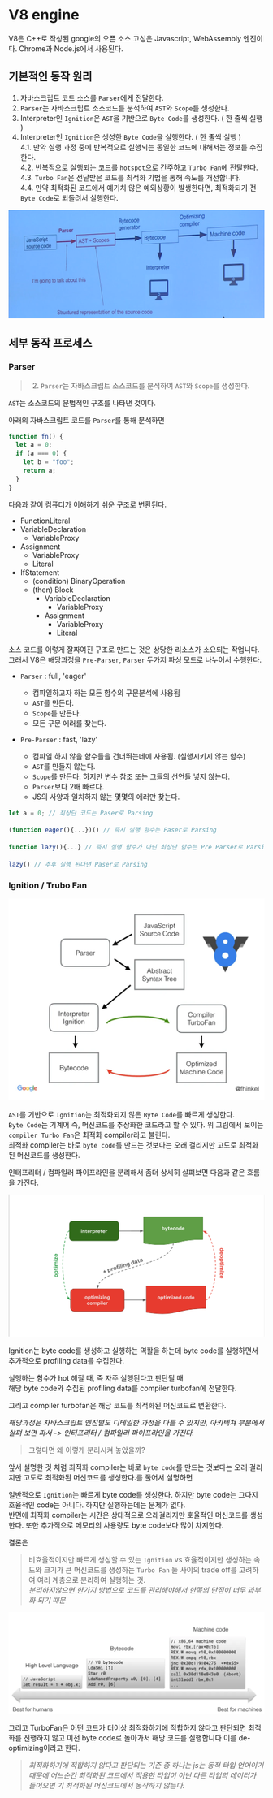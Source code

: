 # V8 engine

V8은 C++로 작성된 google의 오픈 소스 고성은 Javascript, WebAssembly 엔진이다.
Chrome과 Node.js에서 사용된다.

## 기본적인 동작 원리

1. 자바스크립트 코드 소스를 `Parser`에게 전달한다.
2. `Parser`는 자바스크립트 소스코드를 분석하여 `AST`와 `Scope`를 생성한다.
3. Interpreter인 `Ignition`은 `AST`을 기반으로 `Byte Code`를 생성한다. ( 한 줄씩 실행 )
4. Interpreter인 `Ignition`은 생성한 `Byte Code`을 실행한다. ( 한 줄씩 실행 )  
   4.1. 만약 실행 과정 중에 반복적으로 실행되는 동일한 코드에 대해서는 정보를 수집한다.  
   4.2. 반복적으로 실행되는 코드를 `hotspot`으로 간주하고 `Turbo Fan`에 전달한다.  
   4.3. `Turbo Fan`은 전달받은 코드를 최적화 기법을 통해 속도를 개선합니다.  
   4.4. 만약 최적화된 코드에서 예기치 않은 예외상황이 발생한다면, 최적화되기 전 `Byte Code`로 되돌려서 실행한다.

![alt text](image-3.png)

## 세부 동작 프로세스

### Parser

> 2. `Parser`는 자바스크립트 소스코드를 분석하여 `AST`와 `Scope`를 생성한다.

`AST`는 소스코드의 문법적인 구조를 나타낸 것이다.

아래의 자바스크립트 코드를 `Parser`를 통해 분석하면

```js
function fn() {
  let a = 0;
  if (a === 0) {
    let b = "foo";
    return a;
  }
}
```

다음과 같이 컴퓨터가 이해하기 쉬운 구조로 변환된다.

- FunctionLiteral
- VariableDeclaration
  - VariableProxy
- Assignment
  - VariableProxy
  - Literal
- IfStatement
  - (condition) BinaryOperation
  - (then) Block
    - VariableDeclaration
      - VariableProxy
    - Assignment
      - VariableProxy
      - Literal

소스 코드를 이렇게 잘짜여진 구조로 만드는 것은 상당한 리소스가 소요되는 작업니다.
그래서 V8은 해당과정을 `Pre-Parser`, `Parser` 두가지 파싱 모드로 나누어서 수행한다.

- `Parser` : full, 'eager'

  - 컴파일하고자 하는 모든 함수의 구문분석에 사용됨
  - `AST`를 만든다.
  - `Scope`를 만든다.
  - 모든 구문 에러를 찾는다.

- `Pre-Parser` : fast, 'lazy'
  - 컴파일 하지 않을 함수들을 건너뛰는데에 사용됨. (실행시키지 않는 함수)
  - `AST`를 만들지 않는다.
  - `Scope`를 만든다. 하지만 변수 참조 또는 그들의 선언들 넣지 않는다.
  - `Parser`보다 2배 빠르다.
  - JS의 사양과 일치하지 않는 몇몇의 에러만 찾는다.

```js
let a = 0; // 최상단 코드는 Paser로 Parsing

(function eager(){...})() // 즉시 실행 함수는 Paser로 Parsing

function lazy(){...} // 즉시 실행 함수가 아닌 최상단 함수는 Pre Parser로 Parsing

lazy() // 추후 실행 된다면 Paser로 Parsing
```

### Ignition / Trubo Fan

![alt text](image-4.png)

`AST`를 기반으로 `Ignition`는 최적화되지 않은 `Byte Code`를 빠르게 생성한다.  
`Byte Code`는 기계어 즉, 머신코드를 추상화한 코드라고 할 수 있다.
위 그림에서 보이는 `compiler Turbo Fan`은 최적화 compiler라고 불린다.  
최적화 compiler는 바로 `byte code`를 만드는 것보다는 오래 걸리지만 고도로 최적화된 머신코드를 생성한다.

인터프리터 / 컴파일러 파이프라인을 분리해서 좀더 상세히 살펴보면 다음과 같은 흐름을 가진다.

![alt text](image.png)

Ignition는 byte code를 생성하고 실행하는 역활을 하는데 byte code를 실행하면서 추가적으로 profiling data를 수집한다.

실행하는 함수가 hot 해질 때, 즉 자주 실행된다고 판단될 때  
해당 byte code와 수집된 profiling data를 compiler turbofan에 전달한다.

그리고 compiler turbofan은 해당 코드를 최적화된 머신코드로 변환한다.

_해당과정은 자바스크립트 엔진별도 디테일한 과정을 다를 수 있지만, 아키텍쳐 부분에서 살펴 보면 파서 -> 인터프리터 / 컴파일러 파이프라인을 가진다._

> 그렇다면 왜 이렇게 분리시켜 놓았을까?

앞서 설명한 것 처럼 최적화 compiler는 바로 `byte code`를 만드는 것보다는 오래 걸리지만 고도로 최적화된 머신코드를 생성한다.를 풀어서 설명하면

일반적으로 `Ignition`는 빠르게 byte code를 생성한다. 하지만 byte code는 그다지 호율적인 code는 아니다. 하지만 실행하는데는 문제가 없다.  
반면에 최적화 compiler는 시간은 상대적으로 오래걸리지만 호율적인 머신코드를 생성한다. 또한 추가적으로 메모리의 사용량도 byte code보다 많이 차지한다.

결론은

> 비효울적이지만 빠르게 생성할 수 있는 `Ignition` vs 효율적이지만 생성하는 속도와 크기가 큰 머신코드를 생성하는 `Turbo Fan` 둘 사이의 trade off를 고려하여 여러 계층으로 분리하여 실행하는 것.  
> _분리하지않으면 한가지 방법으로 코드를 관리해야해서 한쪽의 단점이 너무 과부화 되기 때문_

![alt text](image-5.png)

그리고 TurboFan은 어떤 코드가 더이상 최적화하기에 적합하지 않다고 판단되면 최적화를 진행하지 않고 이전 byte code로 돌아가서 해당 코드를 실행합니다 이를 de-optimizing이라고 한다.

> _최적화하기에 적합하지 않다고 판단되는 기준 중 하나는 js는 동적 타입 언어이기 때문에 어느순간 최적화된 코드에서 적용한 타입이 아닌 다른 타입의 데이터가 들어오면 기 최적화된 머신코드에서 동작하지 않는다._
